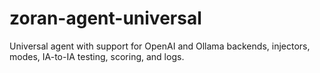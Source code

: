 # zoran-agent-universal
Universal agent with support for OpenAI and Ollama backends, injectors, modes, IA-to-IA testing, scoring, and logs.
